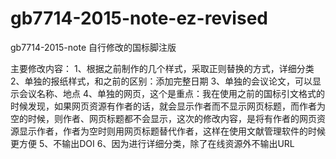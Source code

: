 # gb7714-2015-note-ez-revised
gb7714-2015-note 自行修改的国标脚注版

主要修改内容：
1、根据之前制作的几个样式，采取正则替换的方式，详细分类
2、单独的报纸样式，和之前的区别：添加完整日期
3、单独的会议论文，可以显示会议名称、地点
4、单独的网页，这个是重点：我在使用之前的国标引文格式的时候发现，如果网页资源有作者的话，就会显示作者而不显示网页标题，而作者为空的时候，则作者、网页标题都不会显示，这次的修改内容，是将有作者的网页资源显示作者，作者为空时则用网页标题替代作者，这样在使用文献管理软件的时候更方便
5、不输出DOI
6、因为进行详细分类，除了在线资源外不输出URL
